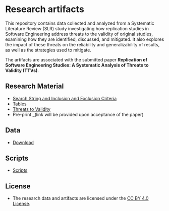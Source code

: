 # Research artifacts

This repository contains data collected and analyzed from a Systematic Literature Review (SLR) study investigating how replication studies in Software Engineering address threats to the validity of original studies, examining how they are identified, discussed, and mitigated. It also explores the impact of these threats on the reliability and generalizability of results, as well as the strategies used to mitigate.

The artifacts are associated with the submitted paper **Replication of Software Engineering Studies: A Systematic Analysis of Threats to Validity (TTVs)**.

## Research Material
- [Search String and Inclusion and Exclusion Criteria](/data/criteria.md)
- [Tables](data/tables.md)
- [Threats to Validity](/data/validity.md)
- Pre-print _(link will be provided upon acceptance of the paper)

## Data

- [Download](data/data.xlsx)

## Scripts

- [Scripts](data/scripts.md)

## License

- The research data and artifacts are licensed under the [CC BY 4.0 License](https://creativecommons.org/licenses/by/4.0/).